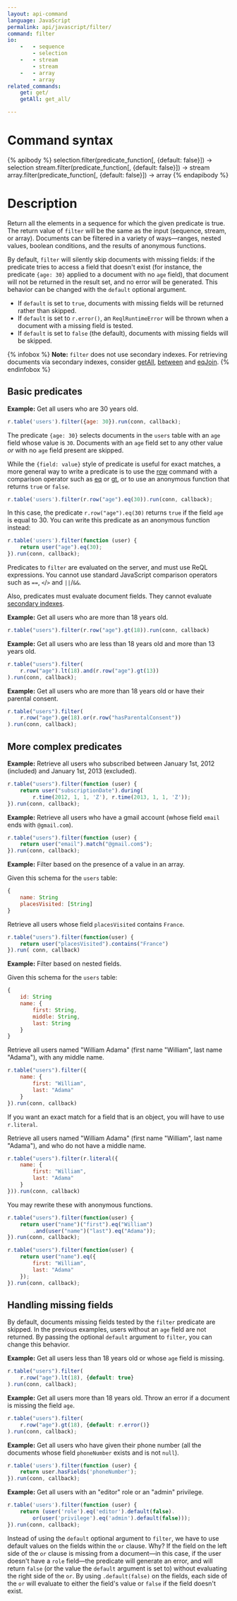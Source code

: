 ```yaml
---
layout: api-command
language: JavaScript
permalink: api/javascript/filter/
command: filter
io:
    -   - sequence
        - selection
    -   - stream
        - stream
    -   - array
        - array
related_commands:
    get: get/
    getAll: get_all/

---
```


# Command syntax #

{% apibody %}
selection.filter(predicate_function[, {default: false}]) &rarr; selection
stream.filter(predicate_function[, {default: false}]) &rarr; stream
array.filter(predicate_function[, {default: false}]) &rarr; array
{% endapibody %}

# Description #

Return all the elements in a sequence for which the given predicate is true. The return value of `filter` will be the same as the input (sequence, stream, or array). Documents can be filtered in a variety of ways&mdash;ranges, nested values, boolean conditions, and the results of anonymous functions.

By default, `filter` will silently skip documents with missing fields: if the predicate tries to access a field that doesn't exist (for instance, the predicate `{age: 30}` applied to a document with no `age` field), that document will not be returned in the result set, and no error will be generated. This behavior can be changed with the `default` optional argument.

* If `default` is set to `true`, documents with missing fields will be returned rather than skipped.
* If `default` is set to `r.error()`, an `ReqlRuntimeError` will be thrown when a document with a missing field is tested.
* If `default` is set to `false` (the default), documents with missing fields will be skipped.

{% infobox %}
__Note:__ `filter` does not use secondary indexes. For retrieving documents via secondary indexes, consider [getAll](/api/javascript/get_all/), [between](/api/javascript/between/) and [eqJoin](/api/javascript/eq_join/).
{% endinfobox %}

## Basic predicates ##

__Example:__ Get all users who are 30 years old.


```javascript
r.table('users').filter({age: 30}).run(conn, callback);
```

The predicate `{age: 30}` selects documents in the `users` table with an `age` field whose value is `30`. Documents with an `age` field set to any other value *or* with no `age` field present are skipped.

<!-- stop -->

While the `{field: value}` style of predicate is useful for exact matches, a more general way to write a predicate is to use the [row](/api/javascript/row) command with a comparison operator such as [eq](/api/javascript/eq) or [gt](/api/javascript/gt), or to use an anonymous function that returns `true` or `false`.

```javascript
r.table('users').filter(r.row("age").eq(30)).run(conn, callback);
```

In this case, the predicate `r.row("age").eq(30)` returns `true` if the field `age` is equal to 30. You can write this predicate as an anonymous function instead:

```javascript
r.table('users').filter(function (user) {
    return user("age").eq(30);
}).run(conn, callback);
```

Predicates to `filter` are evaluated on the server, and must use ReQL expressions. You cannot use standard JavaScript comparison operators such as `==`, `<`/`>` and `||`/`&&`.

Also, predicates must evaluate document fields. They cannot evaluate [secondary indexes](/docs/secondary-indexes/).

__Example:__ Get all users who are more than 18 years old.

```javascript
r.table("users").filter(r.row("age").gt(18)).run(conn, callback)
```


__Example:__ Get all users who are less than 18 years old and more than 13 years old.

```javascript
r.table("users").filter(
    r.row("age").lt(18).and(r.row("age").gt(13))
).run(conn, callback);
```


__Example:__ Get all users who are more than 18 years old or have their parental consent.

```javascript
r.table("users").filter(
    r.row("age").ge(18).or(r.row("hasParentalConsent"))
).run(conn, callback);
```

## More complex predicates ##

__Example:__ Retrieve all users who subscribed between January 1st, 2012
(included) and January 1st, 2013 (excluded).

```javascript
r.table("users").filter(function (user) {
    return user("subscriptionDate").during(
        r.time(2012, 1, 1, 'Z'), r.time(2013, 1, 1, 'Z'));
}).run(conn, callback);
```

__Example:__ Retrieve all users who have a gmail account (whose field `email` ends with `@gmail.com`).

```javascript
r.table("users").filter(function (user) {
    return user("email").match("@gmail.com$");
}).run(conn, callback);
```

__Example:__ Filter based on the presence of a value in an array.

Given this schema for the `users` table:

```javascript
{
    name: String
    placesVisited: [String]
}
```

Retrieve all users whose field `placesVisited` contains `France`.

```javascript
r.table("users").filter(function(user) {
    return user("placesVisited").contains("France")
}).run( conn, callback)
```

__Example:__ Filter based on nested fields.

Given this schema for the `users` table:

```javascript
{
    id: String
    name: {
        first: String,
        middle: String,
        last: String
    }
}
```

Retrieve all users named "William Adama" (first name "William", last name
"Adama"), with any middle name.


```javascript
r.table("users").filter({
    name: {
        first: "William",
        last: "Adama"
    }
}).run(conn, callback)
```

If you want an exact match for a field that is an object, you will have to use `r.literal`.

Retrieve all users named "William Adama" (first name "William", last name
"Adama"), and who do not have a middle name.

```javascript
r.table("users").filter(r.literal({
    name: {
        first: "William",
        last: "Adama"
    }
})).run(conn, callback)
```

You may rewrite these with anonymous functions.

```javascript
r.table("users").filter(function(user) {
    return user("name")("first").eq("William")
        .and(user("name")("last").eq("Adama"));
}).run(conn, callback);

r.table("users").filter(function(user) {
    return user("name").eq({
        first: "William",
        last: "Adama"
    });
}).run(conn, callback);
```

## Handling missing fields ##

By default, documents missing fields tested by the `filter` predicate are skipped. In the previous examples, users without an `age` field are not returned. By passing the optional `default` argument to `filter`, you can change this behavior.

__Example:__ Get all users less than 18 years old or whose `age` field is missing.

```javascript
r.table("users").filter(
    r.row("age").lt(18), {default: true}
).run(conn, callback);
```

__Example:__ Get all users more than 18 years old. Throw an error if a
document is missing the field `age`.

```javascript
r.table("users").filter(
    r.row("age").gt(18), {default: r.error()}
).run(conn, callback);
```

__Example:__ Get all users who have given their phone number (all the documents whose field `phoneNumber` exists and is not `null`).

```javascript
r.table('users').filter(function (user) {
    return user.hasFields('phoneNumber');
}).run(conn, callback);
```

__Example:__ Get all users with an "editor" role or an "admin" privilege.

```javascript
r.table('users').filter(function (user) {
    return (user('role').eq('editor').default(false).
        or(user('privilege').eq('admin').default(false)));
}).run(conn, callback);
```

Instead of using the `default` optional argument to `filter`, we have to use default values on the fields within the `or` clause. Why? If the field on the left side of the `or` clause is missing from a document&mdash;in this case, if the user doesn't have a `role` field&mdash;the predicate will generate an error, and will return `false` (or the value the `default` argument is set to) without evaluating the right side of the `or`. By using `.default(false)` on the fields, each side of the `or` will evaluate to either the field's value or `false` if the field doesn't exist.
